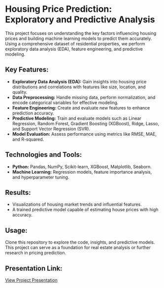 <!DOCTYPE html>
<html lang="en">
<head>
    <meta charset="UTF-8">
    <meta name="viewport" content="width=device-width, initial-scale=1.0">
</head>
<body>
    <h1>Housing Price Prediction: Exploratory and Predictive Analysis</h1>
    
<p>
        This project focuses on understanding the key factors influencing housing prices and building machine learning models to predict them accurately. 
        Using a comprehensive dataset of residential properties, we perform exploratory data analysis (EDA), feature engineering, and predictive modeling.
    </p>
    
<h2>Key Features:</h2>
<ul>
        <li><strong>Exploratory Data Analysis (EDA):</strong> Gain insights into housing price distributions and correlations with features like size, location, and quality.</li>
        <li><strong>Data Preprocessing:</strong> Handle missing data, perform normalization, and encode categorical variables for effective modeling.</li>
        <li><strong>Feature Engineering:</strong> Create and evaluate new features to enhance prediction accuracy.</li>
        <li><strong>Predictive Modeling:</strong> Train and evaluate models such as Linear Regression, Random Forest, Gradient Boosting (XGBoost), Ridge, Lasso, and Support Vector Regression (SVR).</li>
        <li><strong>Model Evaluation:</strong> Assess performance using metrics like RMSE, MAE, and R-squared.</li>
</ul>
    
<h2>Technologies and Tools:</h2>
<ul>
        <li><strong>Python:</strong> Pandas, NumPy, Scikit-learn, XGBoost, Matplotlib, Seaborn.</li>
        <li><strong>Machine Learning:</strong> Regression models, feature importance analysis, and hyperparameter tuning.</li>
</ul>
    
<h2>Results:</h2>
<ul>
        <li>Visualizations of housing market trends and influential features.</li>
        <li>A trained predictive model capable of estimating house prices with high accuracy.</li>
</ul>
    
<h2>Usage:</h2>
<p>
        Clone this repository to explore the code, insights, and predictive models. This project can serve as a foundation for real estate analysis or further research in pricing prediction.
</p>
    
<h2>Presentation Link:</h2>
<p>
        <a href="https://prezi.com/view/l9X1xxRaMzDX2HqUhLkU/" target="_blank">View Project Presentation</a>
 </p>
</body>
</html>
